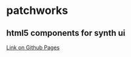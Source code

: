 # patchworks
## html5 components for synth ui
[Link on Github Pages](https://i-sayer.github.io/patchworks/)
